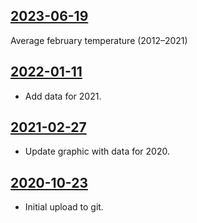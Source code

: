 ## [2023-06-19](https://github.com/faktaoklimatu/graphics/blob/6c7e23598d55e00be0ddd4aca5767a1a9dc4f337/data-visualization/infographics/climate-indicators/czechia/monthly-average-temperature-in-czechia/cs-teplota-cr-mesice.ai)

Average february temperature (2012–2021)
## [2022-01-11](https://github.com/faktaoklimatu/graphics/blob/43c0f7ca5fed3c3d04ac44b3b9d634d27b97cd8f/data-visualization/climate-indicators/czechia/monthly-average-temperature-in-czechia/cs-teplota-cr-mesice.ai)

- Add data for 2021.

## [2021-02-27](https://github.com/faktaoklimatu/graphics/blob/adefb31b63777cf27201c761c1f134d9d4c3ba09/data-visualization/climate-indicators/czechia/monthly-average-temperature-in-czechia/cs-teplota-cr-mesice.ai)

- Update graphic with data for 2020.

## [2020-10-23](https://github.com/faktaoklimatu/graphics/blob/b253427fcc97a23462362b3a7615fba73ef8dc32/Data%20visualization/Climate%20indicators/Czechia/Monthly%20average%20temperature%20in%20Czechia/cs-teplota-cr-mesice.ai)

- Initial upload to git.

